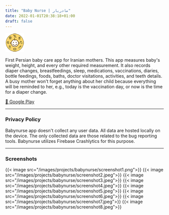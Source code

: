 ```yaml
---
title: "Baby Nurse | مادریار"
date: 2022-01-01T20:38:18+01:00
draft: false
---
```


![icon](/images/projects/babynurse/icon.png)

First Persian baby care app for Iranian mothers. This app measures baby's weight, height, and every other required measurement. It also records diaper changes, breastfeedings, sleep, medications, vaccinations, diaries, bottle feedings, foods, baths, doctor visitations, activities, and teeth details. A busy mother won't forget anything about her child because everything will be reminded to her, e.g., today is the vaccination day, or now is the time for a diaper change.

[🔗 Google Play](https://play.google.com/store/apps/details?id=ir.mbt925.babynurse)

---

### Privacy Policy
Babynurse app doesn't collect any user data. All data are hosted locally on the device. The only collected data are those related to the bug reporting tools. Babynurse utilizes Firebase Crashlytics for this purpose.

---

### Screenshots

{{< image src="/images/projects/babynurse/screenshot1.png">}}
{{< image src="/images/projects/babynurse/screenshot2.jpeg">}}
{{< image src="/images/projects/babynurse/screenshot3.jpeg">}}
{{< image src="/images/projects/babynurse/screenshot4.jpeg">}}
{{< image src="/images/projects/babynurse/screenshot5.jpeg">}}
{{< image src="/images/projects/babynurse/screenshot6.jpeg">}}
{{< image src="/images/projects/babynurse/screenshot7.jpeg">}}
{{< image src="/images/projects/babynurse/screenshot8.jpeg">}}